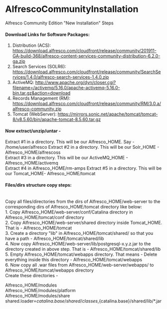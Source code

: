 # AlfrescoCommunityInstallation
Alfresco Community Edition "New Installation" Steps

<h4> Download Links for Software Packages:</h4> 

1. Distribution (ACS): https://download.alfresco.com/cloudfront/release/community/201911-GA-build-368/alfresco-content-services-community-distribution-6.2.0-ga.zip<br>
2. Search Services (SOLR6): https://download.alfresco.com/cloudfront/release/community/SearchServices/1.4.0/alfresco-search-services-1.4.0.zip<br>
3. ActiveMQ: http://www.apache.org/dyn/closer.cgi?filename=/activemq/5.16.0/apache-activemq-5.16.0-bin.tar.gz&action=download<br>
4. Records Management (RM): https://download.alfresco.com/cloudfront/release/community/RM/3.0.a/alfresco-community.zip<br>
5. Tomcat (WebServer): https://mirrors.sonic.net/apache/tomcat/tomcat-8/v8.5.60/bin/apache-tomcat-8.5.60.tar.gz


<h4> Now extract/unzip/untar - </h4> 

 Extract #1 in a directory. This will be our Alfresco_HOME. Say - /home/user/alfresco 
 Extract #2 in a directory. This will be our Solr_HOME - Alfresco_HOME/alfrescoss  
 Extract #3 in a directory. This will be our ActiveMQ_HOME - Alfresco_HOME/activemq  
 Extract #4 in Alfresco_HOME/rm-amps 
 Extract #5 in a directory. This will be our Tomcat_HOME- Alfresco_HOME/tomcat 
 <h4> Files/dirs structure copy steps:</h4><br> 
 Copy all files/directories from the dirs of Alfresco_HOME/web-server to the corresponding dirs of Alfresco_HOME/tomcat directory like below:<br> 
 1. Copy Alfresco_HOME/web-server/conf/Catalina directory in Alfresco_HOME/tomcat/conf directory<br> 
 2. Copy Alfresco_HOME/web-server/shared directory inside Tomcat_HOME. That is - Alfresco_HOME/tomcat<br> 
 3. Create a directory "lib" in Alfresco_HOME/tomcat/shared/  so that you have a path - Alfresco_HOME/tomcat/shared/lib<br> 
 4. Now copy Alfresco_HOME/web-server/lib/postgresql-x.y.z.jar to the directory created in above step. That is - Alfresco_HOME/tomcat/shared/lib<br> 
 5. Empty Alfresco_HOME/tomcat/webapps directory. That means - Delete everything inside this directory - Alfresco_HOME/tomcat/webapps<br> 
 6. Now copy all .war files from Alfresco_HOME/web-server/webapps/ to Alfresco_HOME/tomcat/webapps directory<br> 
 Create these directories - 
 
 Alfresco_HOME/modules<br> 
 Alfresco_HOME/modules/platform<br> 
 Alfresco_HOME/modules/share<br> 
 shared.loader=${catalina.base}/shared/classes,${catalina.base}/shared/lib/*.jar
 
 
